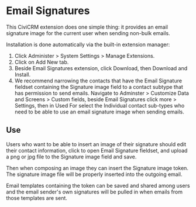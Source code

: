 Email Signatures
================

This CiviCRM extension does one simple thing: it provides an email signature image for the current user when sending non-bulk emails.

Installation is done automatically via the built-in extension manager:

1. Click Administer > System Settings > Manage Extensions.
2. Click on Add New tab.
3. Beside Email Signatures extension, click Download, then Download and Install.
4. We recommend narrowing the contacts that have the Email Signature fieldset containing the Signature image field to a contact subtype that has permission to send emails. Navigate to Adminster > Customize Data and Screens > Custom fields, beside Email Signatures click more > Settings, then in Used For select the Individual contact sub-types who need to be able to use an email signature image when sending emails.

Use
---

Users who want to be able to insert an image of their signature should edit their contact information, click to open Email Signature fieldset, and upload a png or jpg file to the Signature image field and save.

Then when composing an image they can insert the Signature image token. The signature image file will be properly inserted into the outgoing email. 

Email templates containing the token can be saved and shared among users and the email sender's own signatures will be pulled in when emails from those templates are sent.
